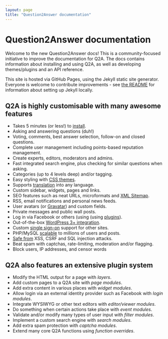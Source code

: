```yaml
---
layout: page
title: "Question2Answer documentation"
---
```


# Question2Answer documentation

Welcome to the new Question2Answer docs! This is a community-focused initiative to improve the documentation for Q2A. The docs contains information about installing and using Q2A, as well as developing themes/plugins and an API reference.

This site is hosted via GitHub Pages, using the Jekyll static site generator. Everyone is welcome to contribute improvements - see [the README](https://github.com/q2a/q2a.github.io) for information about setting up Jekyll locally.



## Q2A is highly customisable with many awesome features

- Takes 5 minutes (or less!) to [install](/install/basic/).
- Asking and answering questions (duh!)
- Voting, comments, best answer selection, follow-on and closed questions.
- Complete user management including points-based reputation management.
- Create experts, editors, moderators and admins.
- Fast integrated search engine, plus checking for similar questions when asking.
- Categories (up to 4 levels deep) and/or tagging.
- Easy styling with [CSS themes](/themes/).
- Supports [translation](/translate/) into any language.
- Custom sidebar, widgets, pages and links.
- SEO features such as neat URLs, microformats and [XML Sitemap](http://sitemaps.org/).
- RSS, email notifications and personal news feeds.
- User avatars (or [Gravatar](http://www.gravatar.com/)) and custom fields.
- Private messages and public wall posts.
- Log in via Facebook or others (using (using [plugins](/addons/)).
- Out-of-the-box [WordPress 3+ integration](/install/wordpress/).
- Custom [single sign-on](/install/single-sign-on/) support for other sites.
- PHP/MySQL [scalable](/install/optimize/) to millions of users and posts.
- [Safe from](/install/security/) XSS, CSRF and SQL injection attacks.
- Beat spam with captchas, rate-limiting, moderation and/or flagging.
- Block users, IP addresses, and censor words

## Q2A also features an extensive plugin system

- Modify the HTML output for a page with *layers*.
- Add custom pages to a Q2A site with *page modules*.
- Add extra content in various places with *widget modules*.
- Allow login via an external identity provider such as Facebook with *login modules*.
- Integrate WYSIWYG or other text editors with *editor/viewer modules*.
- Do something when certain actions take place with *event modules*.
- Validate and/or modify many types of user input with *filter modules*.
- Implement a custom search engine with *search modules*.
- Add extra spam protection with *captcha modules*.
- Extend many core Q2A functions using *function overrides*.

